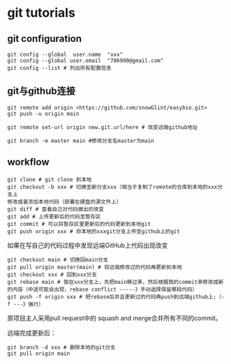 # git tutorials

## git configuration

```git
git config --global  user.name  "xxx"
git config --global user.email  "706990@gmail.com"
git config --list # 列出所有配置信息
```

## git与github连接

```git
git remote add origin <https://github.com/snowGlint/easybio.git>
git push -u origin main

git remote set-url origin new.git.url/here # 改变远端github地址
```

```git
git branch -m master main #修改分支名master为main
```

## workflow

```git
git clone # git clone 到本地
git checkout -b xxx # 切换至新分支xxx（相当于复制了remote的仓库到本地的xxx分支上
修改或者添加本地代码（部署在硬盘的源文件上）
git diff # 查看自己对代码做出的改变
git add # 上传更新后的代码至暂存区
git commit # 可以将暂存区里更新后的代码更新到本地git
git push origin xxx # 将本地的xxxgit分支上传至github上的git
```

如果在写自己的代码过程中发现远端GitHub上代码出现改变

```git
git checkout main # 切换回main分支
git pull origin master(main) # 将远端修改过的代码再更新到本地
git checkout xxx # 回到xxx分支
git rebase main # 我在xxx分支上，先把main移过来，然后根据我的commit来修改成新的内容（中途可能会出现，rebase conflict -----》手动选择保留哪段代码）
g​it push -​f origin xxx # 把rebase后并且更新过的代码再push到远端github上;（-f ---》强行）
```

原项目主人采用pull request中的 squash and merge合并所有不同的commit。

远端完成更新后：

```git
git branch -d xxx # 删除本地的git分支
git pull origin main  
```

